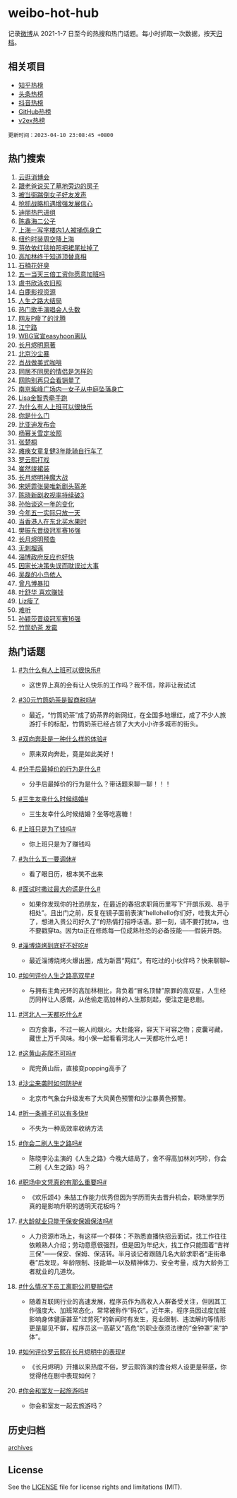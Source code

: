 # weibo-hot-hub

记录[微博](https://www.weibo.com)从 2021-1-7 日至今的热搜和热门话题。每小时抓取一次数据，按天[归档](archives)。

## 相关项目

- [知乎热榜](https://github.com/lonnyzhang423/zhihu-hot-hub)
- [头条热榜](https://github.com/lonnyzhang423/toutiao-hot-hub)
- [抖音热榜](https://github.com/lonnyzhang423/douyin-hot-hub)
- [GitHub热榜](https://github.com/lonnyzhang423/github-hot-hub)
- [v2ex热榜](https://github.com/lonnyzhang423/v2ex-hot-hub)


`更新时间：2023-04-10 23:08:45 +0800`

## 热门搜索

1. [云逛消博会](https://m.weibo.cn/search?containerid=100103type%3D1%26t%3D10%26q%3D%23%E4%BA%91%E9%80%9B%E6%B6%88%E5%8D%9A%E4%BC%9A%23&stream_entry_id=51&isnewpage=1&extparam=seat%3D1%26cate%3D10103%26filter_type%3Drealtimehot%26pos%3D0%26stream_entry_id%3D51%26c_type%3D51%26dgr%3D0%26display_time%3D1681139323%26pre_seqid%3D1681139323785012111219&luicode=10000011&lfid=106003type%253D25%2526t%253D3%2526disable_hot%253D1%2526filter_type%253Drealtimehot)
1. [跟老爸说买了墓地旁边的房子](https://m.weibo.cn/search?containerid=100103type%3D1%26t%3D10%26q%3D%23%E8%B7%9F%E8%80%81%E7%88%B8%E8%AF%B4%E4%B9%B0%E4%BA%86%E5%A2%93%E5%9C%B0%E6%97%81%E8%BE%B9%E7%9A%84%E6%88%BF%E5%AD%90%23&stream_entry_id=31&isnewpage=1&extparam=seat%3D1%26filter_type%3Drealtimehot%26stream_entry_id%3D31%26q%3D%2523%25E8%25B7%259F%25E8%2580%2581%25E7%2588%25B8%25E8%25AF%25B4%25E4%25B9%25B0%25E4%25BA%2586%25E5%25A2%2593%25E5%259C%25B0%25E6%2597%2581%25E8%25BE%25B9%25E7%259A%2584%25E6%2588%25BF%25E5%25AD%2590%2523%26dgr%3D0%26cate%3D5001%26band_rank%3D1%26pos%3D0%26realpos%3D1%26c_type%3D31%26lcate%3D5001%26flag%3D0%26display_time%3D1681139323%26pre_seqid%3D1681139323785012111219&luicode=10000011&lfid=106003type%253D25%2526t%253D3%2526disable_hot%253D1%2526filter_type%253Drealtimehot)
1. [被当街踹倒女子好友发声](https://m.weibo.cn/search?containerid=100103type%3D1%26t%3D10%26q%3D%23%E8%A2%AB%E5%BD%93%E8%A1%97%E8%B8%B9%E5%80%92%E5%A5%B3%E5%AD%90%E5%A5%BD%E5%8F%8B%E5%8F%91%E5%A3%B0%23&stream_entry_id=31&isnewpage=1&extparam=seat%3D1%26filter_type%3Drealtimehot%26stream_entry_id%3D31%26q%3D%2523%25E8%25A2%25AB%25E5%25BD%2593%25E8%25A1%2597%25E8%25B8%25B9%25E5%2580%2592%25E5%25A5%25B3%25E5%25AD%2590%25E5%25A5%25BD%25E5%258F%258B%25E5%258F%2591%25E5%25A3%25B0%2523%26dgr%3D0%26cate%3D5001%26band_rank%3D2%26pos%3D1%26realpos%3D2%26c_type%3D31%26lcate%3D5001%26flag%3D1%26display_time%3D1681139323%26pre_seqid%3D1681139323785012111219&luicode=10000011&lfid=106003type%253D25%2526t%253D3%2526disable_hot%253D1%2526filter_type%253Drealtimehot)
1. [抢抓战略机遇增强发展信心](https://m.weibo.cn/search?containerid=100103type%3D1%26t%3D10%26q%3D%23%E6%8A%A2%E6%8A%93%E6%88%98%E7%95%A5%E6%9C%BA%E9%81%87%E5%A2%9E%E5%BC%BA%E5%8F%91%E5%B1%95%E4%BF%A1%E5%BF%83%23&stream_entry_id=31&isnewpage=1&extparam=seat%3D1%26filter_type%3Drealtimehot%26stream_entry_id%3D31%26q%3D%2523%25E6%258A%25A2%25E6%258A%2593%25E6%2588%2598%25E7%2595%25A5%25E6%259C%25BA%25E9%2581%2587%25E5%25A2%259E%25E5%25BC%25BA%25E5%258F%2591%25E5%25B1%2595%25E4%25BF%25A1%25E5%25BF%2583%2523%26dgr%3D0%26cate%3D5001%26band_rank%3D3%26pos%3D2%26realpos%3D3%26c_type%3D31%26lcate%3D5001%26flag%3D0%26display_time%3D1681139323%26pre_seqid%3D1681139323785012111219&luicode=10000011&lfid=106003type%253D25%2526t%253D3%2526disable_hot%253D1%2526filter_type%253Drealtimehot)
1. [迪丽热巴进组](https://m.weibo.cn/search?containerid=100103type%3D1%26t%3D10%26q%3D%E8%BF%AA%E4%B8%BD%E7%83%AD%E5%B7%B4%E8%BF%9B%E7%BB%84&stream_entry_id=31&isnewpage=1&extparam=seat%3D1%26filter_type%3Drealtimehot%26stream_entry_id%3D31%26q%3D%25E8%25BF%25AA%25E4%25B8%25BD%25E7%2583%25AD%25E5%25B7%25B4%25E8%25BF%259B%25E7%25BB%2584%26dgr%3D0%26cate%3D5001%26band_rank%3D4%26pos%3D3%26realpos%3D4%26c_type%3D31%26lcate%3D5001%26flag%3D1%26display_time%3D1681139323%26pre_seqid%3D1681139323785012111219&luicode=10000011&lfid=106003type%253D25%2526t%253D3%2526disable_hot%253D1%2526filter_type%253Drealtimehot)
1. [陈鑫海二公子](https://m.weibo.cn/search?containerid=100103type%3D1%26t%3D10%26q%3D%23%E9%99%88%E9%91%AB%E6%B5%B7%E4%BA%8C%E5%85%AC%E5%AD%90%23&stream_entry_id=31&isnewpage=1&extparam=seat%3D1%26filter_type%3Drealtimehot%26stream_entry_id%3D31%26q%3D%2523%25E9%2599%2588%25E9%2591%25AB%25E6%25B5%25B7%25E4%25BA%258C%25E5%2585%25AC%25E5%25AD%2590%2523%26dgr%3D0%26cate%3D5001%26band_rank%3D5%26pos%3D4%26realpos%3D5%26c_type%3D31%26lcate%3D5001%26flag%3D0%26display_time%3D1681139323%26pre_seqid%3D1681139323785012111219&luicode=10000011&lfid=106003type%253D25%2526t%253D3%2526disable_hot%253D1%2526filter_type%253Drealtimehot)
1. [上海一写字楼内1人被捅伤身亡](https://m.weibo.cn/search?containerid=100103type%3D1%26t%3D10%26q%3D%23%E4%B8%8A%E6%B5%B7%E4%B8%80%E5%86%99%E5%AD%97%E6%A5%BC%E5%86%851%E4%BA%BA%E8%A2%AB%E6%8D%85%E4%BC%A4%E8%BA%AB%E4%BA%A1%23&stream_entry_id=31&isnewpage=1&extparam=seat%3D1%26filter_type%3Drealtimehot%26stream_entry_id%3D31%26q%3D%2523%25E4%25B8%258A%25E6%25B5%25B7%25E4%25B8%2580%25E5%2586%2599%25E5%25AD%2597%25E6%25A5%25BC%25E5%2586%25851%25E4%25BA%25BA%25E8%25A2%25AB%25E6%258D%2585%25E4%25BC%25A4%25E8%25BA%25AB%25E4%25BA%25A1%2523%26dgr%3D0%26cate%3D5001%26band_rank%3D6%26pos%3D5%26realpos%3D6%26c_type%3D31%26lcate%3D5001%26flag%3D0%26display_time%3D1681139323%26pre_seqid%3D1681139323785012111219&luicode=10000011&lfid=106003type%253D25%2526t%253D3%2526disable_hot%253D1%2526filter_type%253Drealtimehot)
1. [纽约时装周空降上海](https://m.weibo.cn/search?containerid=100103type%3D1%26t%3D10%26q%3D%23%E7%BA%BD%E7%BA%A6%E6%97%B6%E8%A3%85%E5%91%A8%E7%A9%BA%E9%99%8D%E4%B8%8A%E6%B5%B7%23&stream_entry_id=31&isnewpage=1&extparam=seat%3D1%26topic_ad%3D1%26filter_type%3Drealtimehot%26stream_entry_id%3D31%26adid%3D185755%26q%3D%2523%25E7%25BA%25BD%25E7%25BA%25A6%25E6%2597%25B6%25E8%25A3%2585%25E5%2591%25A8%25E7%25A9%25BA%25E9%2599%258D%25E4%25B8%258A%25E6%25B5%25B7%2523%26dgr%3D0%26cate%3D5001%26band_rank%3D7%26pos%3D6%26c_type%3D31%26lcate%3D5001%26display_time%3D1681139323%26pre_seqid%3D1681139323785012111219&luicode=10000011&lfid=106003type%253D25%2526t%253D3%2526disable_hot%253D1%2526filter_type%253Drealtimehot)
1. [蒋依依红毯拍照把裙尾扯掉了](https://m.weibo.cn/search?containerid=100103type%3D1%26t%3D10%26q%3D%23%E8%92%8B%E4%BE%9D%E4%BE%9D%E7%BA%A2%E6%AF%AF%E6%8B%8D%E7%85%A7%E6%8A%8A%E8%A3%99%E5%B0%BE%E6%89%AF%E6%8E%89%E4%BA%86%23&stream_entry_id=31&isnewpage=1&extparam=seat%3D1%26filter_type%3Drealtimehot%26stream_entry_id%3D31%26q%3D%2523%25E8%2592%258B%25E4%25BE%259D%25E4%25BE%259D%25E7%25BA%25A2%25E6%25AF%25AF%25E6%258B%258D%25E7%2585%25A7%25E6%258A%258A%25E8%25A3%2599%25E5%25B0%25BE%25E6%2589%25AF%25E6%258E%2589%25E4%25BA%2586%2523%26dgr%3D0%26cate%3D5001%26band_rank%3D7%26pos%3D7%26realpos%3D7%26c_type%3D31%26lcate%3D5001%26flag%3D0%26display_time%3D1681139323%26pre_seqid%3D1681139323785012111219&luicode=10000011&lfid=106003type%253D25%2526t%253D3%2526disable_hot%253D1%2526filter_type%253Drealtimehot)
1. [高加林终于知道顶替真相](https://m.weibo.cn/search?containerid=100103type%3D1%26t%3D10%26q%3D%23%E9%AB%98%E5%8A%A0%E6%9E%97%E7%BB%88%E4%BA%8E%E7%9F%A5%E9%81%93%E9%A1%B6%E6%9B%BF%E7%9C%9F%E7%9B%B8%23&stream_entry_id=31&isnewpage=1&extparam=seat%3D1%26filter_type%3Drealtimehot%26stream_entry_id%3D31%26q%3D%2523%25E9%25AB%2598%25E5%258A%25A0%25E6%259E%2597%25E7%25BB%2588%25E4%25BA%258E%25E7%259F%25A5%25E9%2581%2593%25E9%25A1%25B6%25E6%259B%25BF%25E7%259C%259F%25E7%259B%25B8%2523%26dgr%3D0%26cate%3D5001%26band_rank%3D8%26pos%3D8%26realpos%3D8%26c_type%3D31%26lcate%3D5001%26flag%3D1%26display_time%3D1681139323%26pre_seqid%3D1681139323785012111219&luicode=10000011&lfid=106003type%253D25%2526t%253D3%2526disable_hot%253D1%2526filter_type%253Drealtimehot)
1. [石楠花好臭](https://m.weibo.cn/search?containerid=100103type%3D1%26t%3D10%26q%3D%E7%9F%B3%E6%A5%A0%E8%8A%B1%E5%A5%BD%E8%87%AD&stream_entry_id=31&isnewpage=1&extparam=seat%3D1%26filter_type%3Drealtimehot%26stream_entry_id%3D31%26q%3D%25E7%259F%25B3%25E6%25A5%25A0%25E8%258A%25B1%25E5%25A5%25BD%25E8%2587%25AD%26dgr%3D0%26cate%3D5001%26band_rank%3D9%26pos%3D9%26realpos%3D9%26c_type%3D31%26lcate%3D5001%26flag%3D0%26display_time%3D1681139323%26pre_seqid%3D1681139323785012111219&luicode=10000011&lfid=106003type%253D25%2526t%253D3%2526disable_hot%253D1%2526filter_type%253Drealtimehot)
1. [五一当天三倍工资你愿意加班吗](https://m.weibo.cn/search?containerid=100103type%3D1%26t%3D10%26q%3D%23%E4%BA%94%E4%B8%80%E5%BD%93%E5%A4%A9%E4%B8%89%E5%80%8D%E5%B7%A5%E8%B5%84%E4%BD%A0%E6%84%BF%E6%84%8F%E5%8A%A0%E7%8F%AD%E5%90%97%23&stream_entry_id=31&isnewpage=1&extparam=seat%3D1%26filter_type%3Drealtimehot%26stream_entry_id%3D31%26q%3D%2523%25E4%25BA%2594%25E4%25B8%2580%25E5%25BD%2593%25E5%25A4%25A9%25E4%25B8%2589%25E5%2580%258D%25E5%25B7%25A5%25E8%25B5%2584%25E4%25BD%25A0%25E6%2584%25BF%25E6%2584%258F%25E5%258A%25A0%25E7%258F%25AD%25E5%2590%2597%2523%26dgr%3D0%26cate%3D5001%26band_rank%3D10%26pos%3D10%26realpos%3D10%26c_type%3D31%26lcate%3D5001%26flag%3D0%26display_time%3D1681139323%26pre_seqid%3D1681139323785012111219&luicode=10000011&lfid=106003type%253D25%2526t%253D3%2526disable_hot%253D1%2526filter_type%253Drealtimehot)
1. [虞书欣泳衣旧照](https://m.weibo.cn/search?containerid=100103type%3D1%26t%3D10%26q%3D%23%E8%99%9E%E4%B9%A6%E6%AC%A3%E6%B3%B3%E8%A1%A3%E6%97%A7%E7%85%A7%23&stream_entry_id=31&isnewpage=1&extparam=seat%3D1%26filter_type%3Drealtimehot%26stream_entry_id%3D31%26q%3D%2523%25E8%2599%259E%25E4%25B9%25A6%25E6%25AC%25A3%25E6%25B3%25B3%25E8%25A1%25A3%25E6%2597%25A7%25E7%2585%25A7%2523%26dgr%3D0%26cate%3D5001%26band_rank%3D11%26pos%3D11%26realpos%3D11%26c_type%3D31%26lcate%3D5001%26flag%3D1%26display_time%3D1681139323%26pre_seqid%3D1681139323785012111219&luicode=10000011&lfid=106003type%253D25%2526t%253D3%2526disable_hot%253D1%2526filter_type%253Drealtimehot)
1. [白鹿影视资源](https://m.weibo.cn/search?containerid=100103type%3D1%26t%3D10%26q%3D%23%E7%99%BD%E9%B9%BF%E5%BD%B1%E8%A7%86%E8%B5%84%E6%BA%90%23&stream_entry_id=31&isnewpage=1&extparam=seat%3D1%26filter_type%3Drealtimehot%26stream_entry_id%3D31%26q%3D%2523%25E7%2599%25BD%25E9%25B9%25BF%25E5%25BD%25B1%25E8%25A7%2586%25E8%25B5%2584%25E6%25BA%2590%2523%26dgr%3D0%26cate%3D5001%26band_rank%3D12%26pos%3D12%26realpos%3D12%26c_type%3D31%26lcate%3D5001%26flag%3D1%26display_time%3D1681139323%26pre_seqid%3D1681139323785012111219&luicode=10000011&lfid=106003type%253D25%2526t%253D3%2526disable_hot%253D1%2526filter_type%253Drealtimehot)
1. [人生之路大结局](https://m.weibo.cn/search?containerid=100103type%3D1%26t%3D10%26q%3D%E4%BA%BA%E7%94%9F%E4%B9%8B%E8%B7%AF%E5%A4%A7%E7%BB%93%E5%B1%80&stream_entry_id=31&isnewpage=1&extparam=seat%3D1%26filter_type%3Drealtimehot%26stream_entry_id%3D31%26q%3D%25E4%25BA%25BA%25E7%2594%259F%25E4%25B9%258B%25E8%25B7%25AF%25E5%25A4%25A7%25E7%25BB%2593%25E5%25B1%2580%26dgr%3D0%26cate%3D5001%26band_rank%3D13%26pos%3D13%26realpos%3D13%26c_type%3D31%26lcate%3D5001%26flag%3D1%26display_time%3D1681139323%26pre_seqid%3D1681139323785012111219&luicode=10000011&lfid=106003type%253D25%2526t%253D3%2526disable_hot%253D1%2526filter_type%253Drealtimehot)
1. [热门歌手演唱会人头数](https://m.weibo.cn/search?containerid=100103type%3D1%26t%3D10%26q%3D%23%E7%83%AD%E9%97%A8%E6%AD%8C%E6%89%8B%E6%BC%94%E5%94%B1%E4%BC%9A%E4%BA%BA%E5%A4%B4%E6%95%B0%23&stream_entry_id=31&isnewpage=1&extparam=seat%3D1%26filter_type%3Drealtimehot%26stream_entry_id%3D31%26q%3D%2523%25E7%2583%25AD%25E9%2597%25A8%25E6%25AD%258C%25E6%2589%258B%25E6%25BC%2594%25E5%2594%25B1%25E4%25BC%259A%25E4%25BA%25BA%25E5%25A4%25B4%25E6%2595%25B0%2523%26dgr%3D0%26cate%3D5001%26band_rank%3D14%26pos%3D14%26realpos%3D14%26c_type%3D31%26lcate%3D5001%26flag%3D1%26display_time%3D1681139323%26pre_seqid%3D1681139323785012111219&luicode=10000011&lfid=106003type%253D25%2526t%253D3%2526disable_hot%253D1%2526filter_type%253Drealtimehot)
1. [网友P瘦了的沈腾](https://m.weibo.cn/search?containerid=100103type%3D1%26t%3D10%26q%3D%23%E7%BD%91%E5%8F%8BP%E7%98%A6%E4%BA%86%E7%9A%84%E6%B2%88%E8%85%BE%23&stream_entry_id=31&isnewpage=1&extparam=seat%3D1%26filter_type%3Drealtimehot%26stream_entry_id%3D31%26q%3D%2523%25E7%25BD%2591%25E5%258F%258BP%25E7%2598%25A6%25E4%25BA%2586%25E7%259A%2584%25E6%25B2%2588%25E8%2585%25BE%2523%26dgr%3D0%26cate%3D5001%26band_rank%3D15%26pos%3D15%26realpos%3D15%26c_type%3D31%26lcate%3D5001%26flag%3D0%26display_time%3D1681139323%26pre_seqid%3D1681139323785012111219&luicode=10000011&lfid=106003type%253D25%2526t%253D3%2526disable_hot%253D1%2526filter_type%253Drealtimehot)
1. [江宁路](https://m.weibo.cn/search?containerid=100103type%3D1%26t%3D10%26q%3D%E6%B1%9F%E5%AE%81%E8%B7%AF&stream_entry_id=31&isnewpage=1&extparam=seat%3D1%26filter_type%3Drealtimehot%26stream_entry_id%3D31%26q%3D%25E6%25B1%259F%25E5%25AE%2581%25E8%25B7%25AF%26dgr%3D0%26cate%3D5001%26band_rank%3D16%26pos%3D16%26realpos%3D16%26c_type%3D31%26lcate%3D5001%26flag%3D1%26display_time%3D1681139323%26pre_seqid%3D1681139323785012111219&luicode=10000011&lfid=106003type%253D25%2526t%253D3%2526disable_hot%253D1%2526filter_type%253Drealtimehot)
1. [WBG官宣easyhoon离队](https://m.weibo.cn/search?containerid=100103type%3D1%26t%3D10%26q%3D%23WBG%E5%AE%98%E5%AE%A3easyhoon%E7%A6%BB%E9%98%9F%23&stream_entry_id=31&isnewpage=1&extparam=seat%3D1%26filter_type%3Drealtimehot%26stream_entry_id%3D31%26q%3D%2523WBG%25E5%25AE%2598%25E5%25AE%25A3easyhoon%25E7%25A6%25BB%25E9%2598%259F%2523%26dgr%3D0%26cate%3D5001%26band_rank%3D17%26pos%3D17%26realpos%3D17%26c_type%3D31%26lcate%3D5001%26flag%3D0%26display_time%3D1681139323%26pre_seqid%3D1681139323785012111219&luicode=10000011&lfid=106003type%253D25%2526t%253D3%2526disable_hot%253D1%2526filter_type%253Drealtimehot)
1. [长月烬明原著](https://m.weibo.cn/search?containerid=100103type%3D1%26t%3D10%26q%3D%23%E9%95%BF%E6%9C%88%E7%83%AC%E6%98%8E%E5%8E%9F%E8%91%97%23&stream_entry_id=31&isnewpage=1&extparam=seat%3D1%26filter_type%3Drealtimehot%26stream_entry_id%3D31%26q%3D%2523%25E9%2595%25BF%25E6%259C%2588%25E7%2583%25AC%25E6%2598%258E%25E5%258E%259F%25E8%2591%2597%2523%26dgr%3D0%26cate%3D5001%26band_rank%3D18%26pos%3D18%26realpos%3D18%26c_type%3D31%26lcate%3D5001%26flag%3D0%26display_time%3D1681139323%26pre_seqid%3D1681139323785012111219&luicode=10000011&lfid=106003type%253D25%2526t%253D3%2526disable_hot%253D1%2526filter_type%253Drealtimehot)
1. [北京沙尘暴](https://m.weibo.cn/search?containerid=100103type%3D1%26t%3D10%26q%3D%23%E5%8C%97%E4%BA%AC%E6%B2%99%E5%B0%98%E6%9A%B4%23&stream_entry_id=31&isnewpage=1&extparam=seat%3D1%26filter_type%3Drealtimehot%26stream_entry_id%3D31%26q%3D%2523%25E5%258C%2597%25E4%25BA%25AC%25E6%25B2%2599%25E5%25B0%2598%25E6%259A%25B4%2523%26dgr%3D0%26cate%3D5001%26band_rank%3D19%26pos%3D19%26realpos%3D19%26c_type%3D31%26lcate%3D5001%26flag%3D0%26display_time%3D1681139323%26pre_seqid%3D1681139323785012111219&luicode=10000011&lfid=106003type%253D25%2526t%253D3%2526disable_hot%253D1%2526filter_type%253Drealtimehot)
1. [肖战做美式咖啡](https://m.weibo.cn/search?containerid=100103type%3D1%26t%3D10%26q%3D%23%E8%82%96%E6%88%98%E5%81%9A%E7%BE%8E%E5%BC%8F%E5%92%96%E5%95%A1%23&stream_entry_id=31&isnewpage=1&extparam=seat%3D1%26filter_type%3Drealtimehot%26stream_entry_id%3D31%26q%3D%2523%25E8%2582%2596%25E6%2588%2598%25E5%2581%259A%25E7%25BE%258E%25E5%25BC%258F%25E5%2592%2596%25E5%2595%25A1%2523%26dgr%3D0%26cate%3D5001%26band_rank%3D20%26pos%3D20%26realpos%3D20%26c_type%3D31%26lcate%3D5001%26flag%3D1%26display_time%3D1681139323%26pre_seqid%3D1681139323785012111219&luicode=10000011&lfid=106003type%253D25%2526t%253D3%2526disable_hot%253D1%2526filter_type%253Drealtimehot)
1. [同居不同房的情侣是怎样的](https://m.weibo.cn/search?containerid=100103type%3D1%26t%3D10%26q%3D%23%E5%90%8C%E5%B1%85%E4%B8%8D%E5%90%8C%E6%88%BF%E7%9A%84%E6%83%85%E4%BE%A3%E6%98%AF%E6%80%8E%E6%A0%B7%E7%9A%84%23&stream_entry_id=31&isnewpage=1&extparam=seat%3D1%26filter_type%3Drealtimehot%26stream_entry_id%3D31%26q%3D%2523%25E5%2590%258C%25E5%25B1%2585%25E4%25B8%258D%25E5%2590%258C%25E6%2588%25BF%25E7%259A%2584%25E6%2583%2585%25E4%25BE%25A3%25E6%2598%25AF%25E6%2580%258E%25E6%25A0%25B7%25E7%259A%2584%2523%26dgr%3D0%26cate%3D5001%26band_rank%3D21%26pos%3D21%26realpos%3D21%26c_type%3D31%26lcate%3D5001%26flag%3D0%26display_time%3D1681139323%26pre_seqid%3D1681139323785012111219&luicode=10000011&lfid=106003type%253D25%2526t%253D3%2526disable_hot%253D1%2526filter_type%253Drealtimehot)
1. [网购别再只会看销量了](https://m.weibo.cn/search?containerid=100103type%3D1%26t%3D10%26q%3D%23%E7%BD%91%E8%B4%AD%E5%88%AB%E5%86%8D%E5%8F%AA%E4%BC%9A%E7%9C%8B%E9%94%80%E9%87%8F%E4%BA%86%23&stream_entry_id=31&isnewpage=1&extparam=seat%3D1%26filter_type%3Drealtimehot%26stream_entry_id%3D31%26q%3D%2523%25E7%25BD%2591%25E8%25B4%25AD%25E5%2588%25AB%25E5%2586%258D%25E5%258F%25AA%25E4%25BC%259A%25E7%259C%258B%25E9%2594%2580%25E9%2587%258F%25E4%25BA%2586%2523%26dgr%3D0%26cate%3D5001%26band_rank%3D22%26pos%3D22%26realpos%3D22%26c_type%3D31%26lcate%3D5001%26flag%3D0%26display_time%3D1681139323%26pre_seqid%3D1681139323785012111219&luicode=10000011&lfid=106003type%253D25%2526t%253D3%2526disable_hot%253D1%2526filter_type%253Drealtimehot)
1. [南京紫峰广场内一女子从中庭坠落身亡](https://m.weibo.cn/search?containerid=100103type%3D1%26t%3D10%26q%3D%23%E5%8D%97%E4%BA%AC%E7%B4%AB%E5%B3%B0%E5%B9%BF%E5%9C%BA%E5%86%85%E4%B8%80%E5%A5%B3%E5%AD%90%E4%BB%8E%E4%B8%AD%E5%BA%AD%E5%9D%A0%E8%90%BD%E8%BA%AB%E4%BA%A1%23&stream_entry_id=31&isnewpage=1&extparam=seat%3D1%26filter_type%3Drealtimehot%26stream_entry_id%3D31%26q%3D%2523%25E5%258D%2597%25E4%25BA%25AC%25E7%25B4%25AB%25E5%25B3%25B0%25E5%25B9%25BF%25E5%259C%25BA%25E5%2586%2585%25E4%25B8%2580%25E5%25A5%25B3%25E5%25AD%2590%25E4%25BB%258E%25E4%25B8%25AD%25E5%25BA%25AD%25E5%259D%25A0%25E8%2590%25BD%25E8%25BA%25AB%25E4%25BA%25A1%2523%26dgr%3D0%26cate%3D5001%26band_rank%3D23%26pos%3D23%26realpos%3D23%26c_type%3D31%26lcate%3D5001%26flag%3D1%26display_time%3D1681139323%26pre_seqid%3D1681139323785012111219&luicode=10000011&lfid=106003type%253D25%2526t%253D3%2526disable_hot%253D1%2526filter_type%253Drealtimehot)
1. [Lisa金智秀牵手跑](https://m.weibo.cn/search?containerid=100103type%3D1%26t%3D10%26q%3D%23Lisa%E9%87%91%E6%99%BA%E7%A7%80%E7%89%B5%E6%89%8B%E8%B7%91%23&stream_entry_id=31&isnewpage=1&extparam=seat%3D1%26filter_type%3Drealtimehot%26stream_entry_id%3D31%26q%3D%2523Lisa%25E9%2587%2591%25E6%2599%25BA%25E7%25A7%2580%25E7%2589%25B5%25E6%2589%258B%25E8%25B7%2591%2523%26dgr%3D0%26cate%3D5001%26band_rank%3D24%26pos%3D24%26realpos%3D24%26c_type%3D31%26lcate%3D5001%26flag%3D0%26display_time%3D1681139323%26pre_seqid%3D1681139323785012111219&luicode=10000011&lfid=106003type%253D25%2526t%253D3%2526disable_hot%253D1%2526filter_type%253Drealtimehot)
1. [为什么有人上班可以很快乐](https://m.weibo.cn/search?containerid=100103type%3D1%26t%3D10%26q%3D%23%E4%B8%BA%E4%BB%80%E4%B9%88%E6%9C%89%E4%BA%BA%E4%B8%8A%E7%8F%AD%E5%8F%AF%E4%BB%A5%E5%BE%88%E5%BF%AB%E4%B9%90%23&stream_entry_id=31&isnewpage=1&extparam=seat%3D1%26filter_type%3Drealtimehot%26stream_entry_id%3D31%26q%3D%2523%25E4%25B8%25BA%25E4%25BB%2580%25E4%25B9%2588%25E6%259C%2589%25E4%25BA%25BA%25E4%25B8%258A%25E7%258F%25AD%25E5%258F%25AF%25E4%25BB%25A5%25E5%25BE%2588%25E5%25BF%25AB%25E4%25B9%2590%2523%26dgr%3D0%26cate%3D5001%26band_rank%3D25%26pos%3D25%26realpos%3D25%26c_type%3D31%26lcate%3D5001%26flag%3D0%26display_time%3D1681139323%26pre_seqid%3D1681139323785012111219&luicode=10000011&lfid=106003type%253D25%2526t%253D3%2526disable_hot%253D1%2526filter_type%253Drealtimehot)
1. [你是什么门](https://m.weibo.cn/search?containerid=100103type%3D1%26t%3D10%26q%3D%23%E4%BD%A0%E6%98%AF%E4%BB%80%E4%B9%88%E9%97%A8%23&stream_entry_id=31&isnewpage=1&extparam=seat%3D1%26filter_type%3Drealtimehot%26stream_entry_id%3D31%26q%3D%2523%25E4%25BD%25A0%25E6%2598%25AF%25E4%25BB%2580%25E4%25B9%2588%25E9%2597%25A8%2523%26dgr%3D0%26cate%3D5001%26band_rank%3D26%26pos%3D26%26realpos%3D26%26c_type%3D31%26lcate%3D5001%26flag%3D0%26display_time%3D1681139323%26pre_seqid%3D1681139323785012111219&luicode=10000011&lfid=106003type%253D25%2526t%253D3%2526disable_hot%253D1%2526filter_type%253Drealtimehot)
1. [比亚迪发布会](https://m.weibo.cn/search?containerid=100103type%3D1%26t%3D10%26q%3D%E6%AF%94%E4%BA%9A%E8%BF%AA%E5%8F%91%E5%B8%83%E4%BC%9A&stream_entry_id=31&isnewpage=1&extparam=seat%3D1%26filter_type%3Drealtimehot%26stream_entry_id%3D31%26q%3D%25E6%25AF%2594%25E4%25BA%259A%25E8%25BF%25AA%25E5%258F%2591%25E5%25B8%2583%25E4%25BC%259A%26dgr%3D0%26cate%3D5001%26band_rank%3D27%26pos%3D27%26realpos%3D27%26c_type%3D31%26lcate%3D5001%26flag%3D0%26display_time%3D1681139323%26pre_seqid%3D1681139323785012111219&luicode=10000011&lfid=106003type%253D25%2526t%253D3%2526disable_hot%253D1%2526filter_type%253Drealtimehot)
1. [杨幂关雪定妆照](https://m.weibo.cn/search?containerid=100103type%3D1%26t%3D10%26q%3D%23%E6%9D%A8%E5%B9%82%E5%85%B3%E9%9B%AA%E5%AE%9A%E5%A6%86%E7%85%A7%23&stream_entry_id=31&isnewpage=1&extparam=seat%3D1%26filter_type%3Drealtimehot%26stream_entry_id%3D31%26q%3D%2523%25E6%259D%25A8%25E5%25B9%2582%25E5%2585%25B3%25E9%259B%25AA%25E5%25AE%259A%25E5%25A6%2586%25E7%2585%25A7%2523%26dgr%3D0%26cate%3D5001%26band_rank%3D28%26pos%3D28%26realpos%3D28%26c_type%3D31%26lcate%3D5001%26flag%3D0%26display_time%3D1681139323%26pre_seqid%3D1681139323785012111219&luicode=10000011&lfid=106003type%253D25%2526t%253D3%2526disable_hot%253D1%2526filter_type%253Drealtimehot)
1. [张楚桐](https://m.weibo.cn/search?containerid=100103type%3D1%26t%3D10%26q%3D%E5%BC%A0%E6%A5%9A%E6%A1%90&stream_entry_id=31&isnewpage=1&extparam=seat%3D1%26filter_type%3Drealtimehot%26stream_entry_id%3D31%26q%3D%25E5%25BC%25A0%25E6%25A5%259A%25E6%25A1%2590%26dgr%3D0%26cate%3D5001%26band_rank%3D29%26pos%3D29%26realpos%3D29%26c_type%3D31%26lcate%3D5001%26flag%3D0%26display_time%3D1681139323%26pre_seqid%3D1681139323785012111219&luicode=10000011&lfid=106003type%253D25%2526t%253D3%2526disable_hot%253D1%2526filter_type%253Drealtimehot)
1. [瘫痪女童复健3年能骑自行车了](https://m.weibo.cn/search?containerid=100103type%3D1%26t%3D10%26q%3D%23%E7%98%AB%E7%97%AA%E5%A5%B3%E7%AB%A5%E5%A4%8D%E5%81%A53%E5%B9%B4%E8%83%BD%E9%AA%91%E8%87%AA%E8%A1%8C%E8%BD%A6%E4%BA%86%23&stream_entry_id=31&isnewpage=1&extparam=seat%3D1%26filter_type%3Drealtimehot%26stream_entry_id%3D31%26q%3D%2523%25E7%2598%25AB%25E7%2597%25AA%25E5%25A5%25B3%25E7%25AB%25A5%25E5%25A4%258D%25E5%2581%25A53%25E5%25B9%25B4%25E8%2583%25BD%25E9%25AA%2591%25E8%2587%25AA%25E8%25A1%258C%25E8%25BD%25A6%25E4%25BA%2586%2523%26dgr%3D0%26cate%3D5001%26band_rank%3D30%26pos%3D30%26realpos%3D30%26c_type%3D31%26lcate%3D5001%26flag%3D0%26display_time%3D1681139323%26pre_seqid%3D1681139323785012111219&luicode=10000011&lfid=106003type%253D25%2526t%253D3%2526disable_hot%253D1%2526filter_type%253Drealtimehot)
1. [罗云熙打戏](https://m.weibo.cn/search?containerid=100103type%3D1%26t%3D10%26q%3D%23%E7%BD%97%E4%BA%91%E7%86%99%E6%89%93%E6%88%8F%23&stream_entry_id=31&isnewpage=1&extparam=seat%3D1%26filter_type%3Drealtimehot%26stream_entry_id%3D31%26q%3D%2523%25E7%25BD%2597%25E4%25BA%2591%25E7%2586%2599%25E6%2589%2593%25E6%2588%258F%2523%26dgr%3D0%26cate%3D5001%26band_rank%3D31%26pos%3D31%26realpos%3D31%26c_type%3D31%26lcate%3D5001%26flag%3D1%26display_time%3D1681139323%26pre_seqid%3D1681139323785012111219&luicode=10000011&lfid=106003type%253D25%2526t%253D3%2526disable_hot%253D1%2526filter_type%253Drealtimehot)
1. [崔然竣裙装](https://m.weibo.cn/search?containerid=100103type%3D1%26t%3D10%26q%3D%23%E5%B4%94%E7%84%B6%E7%AB%A3%E8%A3%99%E8%A3%85%23&stream_entry_id=31&isnewpage=1&extparam=seat%3D1%26filter_type%3Drealtimehot%26stream_entry_id%3D31%26q%3D%2523%25E5%25B4%2594%25E7%2584%25B6%25E7%25AB%25A3%25E8%25A3%2599%25E8%25A3%2585%2523%26dgr%3D0%26cate%3D5001%26band_rank%3D32%26pos%3D32%26realpos%3D32%26c_type%3D31%26lcate%3D5001%26flag%3D1%26display_time%3D1681139323%26pre_seqid%3D1681139323785012111219&luicode=10000011&lfid=106003type%253D25%2526t%253D3%2526disable_hot%253D1%2526filter_type%253Drealtimehot)
1. [长月烬明神魔大战](https://m.weibo.cn/search?containerid=100103type%3D1%26t%3D10%26q%3D%23%E9%95%BF%E6%9C%88%E7%83%AC%E6%98%8E%E7%A5%9E%E9%AD%94%E5%A4%A7%E6%88%98%23&stream_entry_id=31&isnewpage=1&extparam=seat%3D1%26filter_type%3Drealtimehot%26stream_entry_id%3D31%26q%3D%2523%25E9%2595%25BF%25E6%259C%2588%25E7%2583%25AC%25E6%2598%258E%25E7%25A5%259E%25E9%25AD%2594%25E5%25A4%25A7%25E6%2588%2598%2523%26dgr%3D0%26cate%3D5001%26band_rank%3D33%26pos%3D33%26realpos%3D33%26c_type%3D31%26lcate%3D5001%26flag%3D1%26display_time%3D1681139323%26pre_seqid%3D1681139323785012111219&luicode=10000011&lfid=106003type%253D25%2526t%253D3%2526disable_hot%253D1%2526filter_type%253Drealtimehot)
1. [宋妍霏张昊唯新剧头盔差](https://m.weibo.cn/search?containerid=100103type%3D1%26t%3D10%26q%3D%23%E5%AE%8B%E5%A6%8D%E9%9C%8F%E5%BC%A0%E6%98%8A%E5%94%AF%E6%96%B0%E5%89%A7%E5%A4%B4%E7%9B%94%E5%B7%AE%23&stream_entry_id=31&isnewpage=1&extparam=seat%3D1%26filter_type%3Drealtimehot%26stream_entry_id%3D31%26q%3D%2523%25E5%25AE%258B%25E5%25A6%258D%25E9%259C%258F%25E5%25BC%25A0%25E6%2598%258A%25E5%2594%25AF%25E6%2596%25B0%25E5%2589%25A7%25E5%25A4%25B4%25E7%259B%2594%25E5%25B7%25AE%2523%26dgr%3D0%26cate%3D5001%26band_rank%3D34%26pos%3D34%26realpos%3D34%26c_type%3D31%26lcate%3D5001%26flag%3D1%26display_time%3D1681139323%26pre_seqid%3D1681139323785012111219&luicode=10000011&lfid=106003type%253D25%2526t%253D3%2526disable_hot%253D1%2526filter_type%253Drealtimehot)
1. [陈晓新剧收视率持续破3](https://m.weibo.cn/search?containerid=100103type%3D1%26t%3D10%26q%3D%23%E9%99%88%E6%99%93%E6%96%B0%E5%89%A7%E6%94%B6%E8%A7%86%E7%8E%87%E6%8C%81%E7%BB%AD%E7%A0%B43%23&stream_entry_id=31&isnewpage=1&extparam=seat%3D1%26filter_type%3Drealtimehot%26stream_entry_id%3D31%26q%3D%2523%25E9%2599%2588%25E6%2599%2593%25E6%2596%25B0%25E5%2589%25A7%25E6%2594%25B6%25E8%25A7%2586%25E7%258E%2587%25E6%258C%2581%25E7%25BB%25AD%25E7%25A0%25B43%2523%26dgr%3D0%26cate%3D5001%26band_rank%3D35%26pos%3D35%26realpos%3D35%26c_type%3D31%26lcate%3D5001%26flag%3D1%26display_time%3D1681139323%26pre_seqid%3D1681139323785012111219&luicode=10000011&lfid=106003type%253D25%2526t%253D3%2526disable_hot%253D1%2526filter_type%253Drealtimehot)
1. [孙怡谈这一年的变化](https://m.weibo.cn/search?containerid=100103type%3D1%26t%3D10%26q%3D%23%E5%AD%99%E6%80%A1%E8%B0%88%E8%BF%99%E4%B8%80%E5%B9%B4%E7%9A%84%E5%8F%98%E5%8C%96%23&stream_entry_id=31&isnewpage=1&extparam=seat%3D1%26filter_type%3Drealtimehot%26stream_entry_id%3D31%26q%3D%2523%25E5%25AD%2599%25E6%2580%25A1%25E8%25B0%2588%25E8%25BF%2599%25E4%25B8%2580%25E5%25B9%25B4%25E7%259A%2584%25E5%258F%2598%25E5%258C%2596%2523%26dgr%3D0%26cate%3D5001%26band_rank%3D36%26pos%3D36%26realpos%3D36%26c_type%3D31%26lcate%3D5001%26flag%3D0%26display_time%3D1681139323%26pre_seqid%3D1681139323785012111219&luicode=10000011&lfid=106003type%253D25%2526t%253D3%2526disable_hot%253D1%2526filter_type%253Drealtimehot)
1. [今年五一实际只放一天](https://m.weibo.cn/search?containerid=100103type%3D1%26t%3D10%26q%3D%23%E4%BB%8A%E5%B9%B4%E4%BA%94%E4%B8%80%E5%AE%9E%E9%99%85%E5%8F%AA%E6%94%BE%E4%B8%80%E5%A4%A9%23&stream_entry_id=31&isnewpage=1&extparam=seat%3D1%26filter_type%3Drealtimehot%26stream_entry_id%3D31%26q%3D%2523%25E4%25BB%258A%25E5%25B9%25B4%25E4%25BA%2594%25E4%25B8%2580%25E5%25AE%259E%25E9%2599%2585%25E5%258F%25AA%25E6%2594%25BE%25E4%25B8%2580%25E5%25A4%25A9%2523%26dgr%3D0%26cate%3D5001%26band_rank%3D37%26pos%3D37%26realpos%3D37%26c_type%3D31%26lcate%3D5001%26flag%3D0%26display_time%3D1681139323%26pre_seqid%3D1681139323785012111219&luicode=10000011&lfid=106003type%253D25%2526t%253D3%2526disable_hot%253D1%2526filter_type%253Drealtimehot)
1. [当香港人在东北买水果时](https://m.weibo.cn/search?containerid=100103type%3D1%26t%3D10%26q%3D%23%E5%BD%93%E9%A6%99%E6%B8%AF%E4%BA%BA%E5%9C%A8%E4%B8%9C%E5%8C%97%E4%B9%B0%E6%B0%B4%E6%9E%9C%E6%97%B6%23&stream_entry_id=31&isnewpage=1&extparam=seat%3D1%26filter_type%3Drealtimehot%26stream_entry_id%3D31%26q%3D%2523%25E5%25BD%2593%25E9%25A6%2599%25E6%25B8%25AF%25E4%25BA%25BA%25E5%259C%25A8%25E4%25B8%259C%25E5%258C%2597%25E4%25B9%25B0%25E6%25B0%25B4%25E6%259E%259C%25E6%2597%25B6%2523%26dgr%3D0%26cate%3D5001%26band_rank%3D38%26pos%3D38%26realpos%3D38%26c_type%3D31%26lcate%3D5001%26flag%3D1%26display_time%3D1681139323%26pre_seqid%3D1681139323785012111219&luicode=10000011&lfid=106003type%253D25%2526t%253D3%2526disable_hot%253D1%2526filter_type%253Drealtimehot)
1. [樊振东晋级冠军赛16强](https://m.weibo.cn/search?containerid=100103type%3D1%26t%3D10%26q%3D%23%E6%A8%8A%E6%8C%AF%E4%B8%9C%E6%99%8B%E7%BA%A7%E5%86%A0%E5%86%9B%E8%B5%9B16%E5%BC%BA%23&stream_entry_id=31&isnewpage=1&extparam=seat%3D1%26filter_type%3Drealtimehot%26stream_entry_id%3D31%26q%3D%2523%25E6%25A8%258A%25E6%258C%25AF%25E4%25B8%259C%25E6%2599%258B%25E7%25BA%25A7%25E5%2586%25A0%25E5%2586%259B%25E8%25B5%259B16%25E5%25BC%25BA%2523%26dgr%3D0%26cate%3D5001%26band_rank%3D39%26pos%3D39%26realpos%3D39%26c_type%3D31%26lcate%3D5001%26flag%3D1%26display_time%3D1681139323%26pre_seqid%3D1681139323785012111219&luicode=10000011&lfid=106003type%253D25%2526t%253D3%2526disable_hot%253D1%2526filter_type%253Drealtimehot)
1. [长月烬明预告](https://m.weibo.cn/search?containerid=100103type%3D1%26t%3D10%26q%3D%23%E9%95%BF%E6%9C%88%E7%83%AC%E6%98%8E%E9%A2%84%E5%91%8A%23&stream_entry_id=31&isnewpage=1&extparam=seat%3D1%26filter_type%3Drealtimehot%26stream_entry_id%3D31%26q%3D%2523%25E9%2595%25BF%25E6%259C%2588%25E7%2583%25AC%25E6%2598%258E%25E9%25A2%2584%25E5%2591%258A%2523%26dgr%3D0%26cate%3D5001%26band_rank%3D40%26pos%3D40%26realpos%3D40%26c_type%3D31%26lcate%3D5001%26flag%3D0%26display_time%3D1681139323%26pre_seqid%3D1681139323785012111219&luicode=10000011&lfid=106003type%253D25%2526t%253D3%2526disable_hot%253D1%2526filter_type%253Drealtimehot)
1. [无刺榴莲](https://m.weibo.cn/search?containerid=100103type%3D1%26t%3D10%26q%3D%23%E6%97%A0%E5%88%BA%E6%A6%B4%E8%8E%B2%23&stream_entry_id=31&isnewpage=1&extparam=seat%3D1%26filter_type%3Drealtimehot%26stream_entry_id%3D31%26q%3D%2523%25E6%2597%25A0%25E5%2588%25BA%25E6%25A6%25B4%25E8%258E%25B2%2523%26dgr%3D0%26cate%3D5001%26band_rank%3D41%26pos%3D41%26realpos%3D41%26c_type%3D31%26lcate%3D5001%26flag%3D1%26display_time%3D1681139323%26pre_seqid%3D1681139323785012111219&luicode=10000011&lfid=106003type%253D25%2526t%253D3%2526disable_hot%253D1%2526filter_type%253Drealtimehot)
1. [淄博政府反应也好快](https://m.weibo.cn/search?containerid=100103type%3D1%26t%3D10%26q%3D%E6%B7%84%E5%8D%9A%E6%94%BF%E5%BA%9C%E5%8F%8D%E5%BA%94%E4%B9%9F%E5%A5%BD%E5%BF%AB&stream_entry_id=31&isnewpage=1&extparam=seat%3D1%26filter_type%3Drealtimehot%26stream_entry_id%3D31%26q%3D%25E6%25B7%2584%25E5%258D%259A%25E6%2594%25BF%25E5%25BA%259C%25E5%258F%258D%25E5%25BA%2594%25E4%25B9%259F%25E5%25A5%25BD%25E5%25BF%25AB%26dgr%3D0%26cate%3D5001%26band_rank%3D42%26pos%3D42%26realpos%3D42%26c_type%3D31%26lcate%3D5001%26flag%3D0%26display_time%3D1681139323%26pre_seqid%3D1681139323785012111219&luicode=10000011&lfid=106003type%253D25%2526t%253D3%2526disable_hot%253D1%2526filter_type%253Drealtimehot)
1. [因家长决策失误而耽误过大事](https://m.weibo.cn/search?containerid=100103type%3D1%26t%3D10%26q%3D%23%E5%9B%A0%E5%AE%B6%E9%95%BF%E5%86%B3%E7%AD%96%E5%A4%B1%E8%AF%AF%E8%80%8C%E8%80%BD%E8%AF%AF%E8%BF%87%E5%A4%A7%E4%BA%8B%23&stream_entry_id=31&isnewpage=1&extparam=seat%3D1%26filter_type%3Drealtimehot%26stream_entry_id%3D31%26q%3D%2523%25E5%259B%25A0%25E5%25AE%25B6%25E9%2595%25BF%25E5%2586%25B3%25E7%25AD%2596%25E5%25A4%25B1%25E8%25AF%25AF%25E8%2580%258C%25E8%2580%25BD%25E8%25AF%25AF%25E8%25BF%2587%25E5%25A4%25A7%25E4%25BA%258B%2523%26dgr%3D0%26cate%3D5001%26band_rank%3D43%26pos%3D43%26realpos%3D43%26c_type%3D31%26lcate%3D5001%26flag%3D1%26display_time%3D1681139323%26pre_seqid%3D1681139323785012111219&luicode=10000011&lfid=106003type%253D25%2526t%253D3%2526disable_hot%253D1%2526filter_type%253Drealtimehot)
1. [吴磊的小鸟依人](https://m.weibo.cn/search?containerid=100103type%3D1%26t%3D10%26q%3D%23%E5%90%B4%E7%A3%8A%E7%9A%84%E5%B0%8F%E9%B8%9F%E4%BE%9D%E4%BA%BA%23&stream_entry_id=31&isnewpage=1&extparam=seat%3D1%26filter_type%3Drealtimehot%26stream_entry_id%3D31%26q%3D%2523%25E5%2590%25B4%25E7%25A3%258A%25E7%259A%2584%25E5%25B0%258F%25E9%25B8%259F%25E4%25BE%259D%25E4%25BA%25BA%2523%26dgr%3D0%26cate%3D5001%26band_rank%3D44%26pos%3D44%26realpos%3D44%26c_type%3D31%26lcate%3D5001%26flag%3D1%26display_time%3D1681139323%26pre_seqid%3D1681139323785012111219&luicode=10000011&lfid=106003type%253D25%2526t%253D3%2526disable_hot%253D1%2526filter_type%253Drealtimehot)
1. [曾凡博暴扣](https://m.weibo.cn/search?containerid=100103type%3D1%26t%3D10%26q%3D%23%E6%9B%BE%E5%87%A1%E5%8D%9A%E6%9A%B4%E6%89%A3%23&stream_entry_id=31&isnewpage=1&extparam=seat%3D1%26filter_type%3Drealtimehot%26stream_entry_id%3D31%26q%3D%2523%25E6%259B%25BE%25E5%2587%25A1%25E5%258D%259A%25E6%259A%25B4%25E6%2589%25A3%2523%26dgr%3D0%26cate%3D5001%26band_rank%3D45%26pos%3D45%26realpos%3D45%26c_type%3D31%26lcate%3D5001%26flag%3D1%26display_time%3D1681139323%26pre_seqid%3D1681139323785012111219&luicode=10000011&lfid=106003type%253D25%2526t%253D3%2526disable_hot%253D1%2526filter_type%253Drealtimehot)
1. [叶舒华 喜欢赚钱](https://m.weibo.cn/search?containerid=100103type%3D1%26t%3D10%26q%3D%E5%8F%B6%E8%88%92%E5%8D%8E+%E5%96%9C%E6%AC%A2%E8%B5%9A%E9%92%B1&stream_entry_id=31&isnewpage=1&extparam=seat%3D1%26filter_type%3Drealtimehot%26stream_entry_id%3D31%26q%3D%25E5%258F%25B6%25E8%2588%2592%25E5%258D%258E%2520%25E5%2596%259C%25E6%25AC%25A2%25E8%25B5%259A%25E9%2592%25B1%26dgr%3D0%26cate%3D5001%26band_rank%3D46%26pos%3D46%26realpos%3D46%26c_type%3D31%26lcate%3D5001%26flag%3D0%26display_time%3D1681139323%26pre_seqid%3D1681139323785012111219&luicode=10000011&lfid=106003type%253D25%2526t%253D3%2526disable_hot%253D1%2526filter_type%253Drealtimehot)
1. [Liz瘦了](https://m.weibo.cn/search?containerid=100103type%3D1%26t%3D10%26q%3D%23Liz%E7%98%A6%E4%BA%86%23&stream_entry_id=31&isnewpage=1&extparam=seat%3D1%26filter_type%3Drealtimehot%26stream_entry_id%3D31%26q%3D%2523Liz%25E7%2598%25A6%25E4%25BA%2586%2523%26dgr%3D0%26cate%3D5001%26band_rank%3D47%26pos%3D47%26realpos%3D47%26c_type%3D31%26lcate%3D5001%26flag%3D0%26display_time%3D1681139323%26pre_seqid%3D1681139323785012111219&luicode=10000011&lfid=106003type%253D25%2526t%253D3%2526disable_hot%253D1%2526filter_type%253Drealtimehot)
1. [难听](https://m.weibo.cn/search?containerid=100103type%3D1%26t%3D10%26q%3D%E9%9A%BE%E5%90%AC&stream_entry_id=31&isnewpage=1&extparam=seat%3D1%26filter_type%3Drealtimehot%26stream_entry_id%3D31%26q%3D%25E9%259A%25BE%25E5%2590%25AC%26dgr%3D0%26cate%3D5001%26band_rank%3D48%26pos%3D48%26realpos%3D48%26c_type%3D31%26lcate%3D5001%26flag%3D0%26display_time%3D1681139323%26pre_seqid%3D1681139323785012111219&luicode=10000011&lfid=106003type%253D25%2526t%253D3%2526disable_hot%253D1%2526filter_type%253Drealtimehot)
1. [孙颖莎晋级冠军赛16强](https://m.weibo.cn/search?containerid=100103type%3D1%26t%3D10%26q%3D%23%E5%AD%99%E9%A2%96%E8%8E%8E%E6%99%8B%E7%BA%A7%E5%86%A0%E5%86%9B%E8%B5%9B16%E5%BC%BA%23&stream_entry_id=31&isnewpage=1&extparam=seat%3D1%26filter_type%3Drealtimehot%26stream_entry_id%3D31%26q%3D%2523%25E5%25AD%2599%25E9%25A2%2596%25E8%258E%258E%25E6%2599%258B%25E7%25BA%25A7%25E5%2586%25A0%25E5%2586%259B%25E8%25B5%259B16%25E5%25BC%25BA%2523%26dgr%3D0%26cate%3D5001%26band_rank%3D49%26pos%3D49%26realpos%3D49%26c_type%3D31%26lcate%3D5001%26flag%3D1%26display_time%3D1681139323%26pre_seqid%3D1681139323785012111219&luicode=10000011&lfid=106003type%253D25%2526t%253D3%2526disable_hot%253D1%2526filter_type%253Drealtimehot)
1. [竹筒奶茶 发霉](https://m.weibo.cn/search?containerid=100103type%3D1%26t%3D10%26q%3D%E7%AB%B9%E7%AD%92%E5%A5%B6%E8%8C%B6+%E5%8F%91%E9%9C%89&stream_entry_id=31&isnewpage=1&extparam=seat%3D1%26filter_type%3Drealtimehot%26stream_entry_id%3D31%26q%3D%25E7%25AB%25B9%25E7%25AD%2592%25E5%25A5%25B6%25E8%258C%25B6%2520%25E5%258F%2591%25E9%259C%2589%26dgr%3D0%26cate%3D5001%26band_rank%3D50%26pos%3D50%26realpos%3D50%26c_type%3D31%26lcate%3D5001%26flag%3D0%26display_time%3D1681139323%26pre_seqid%3D1681139323785012111219&luicode=10000011&lfid=106003type%253D25%2526t%253D3%2526disable_hot%253D1%2526filter_type%253Drealtimehot)

## 热门话题

1. [#为什么有人上班可以很快乐#](https://m.weibo.cn/search?containerid=231522type%3D1%26t%3D10%26q%3D%23%E4%B8%BA%E4%BB%80%E4%B9%88%E6%9C%89%E4%BA%BA%E4%B8%8A%E7%8F%AD%E5%8F%AF%E4%BB%A5%E5%BE%88%E5%BF%AB%E4%B9%90%23&stream_entry_id=128&isnewpage=1&extparam=seat%3D1%26pos%3D1-0-0%26unitid%3D1681123333492%26c_type%3D128%26cate%3D5004%26lcate%3D5004%26dgr%3D0%26display_time%3D1681139325%26pre_seqid%3D168113932509901306635&luicode=10000011&lfid=231648_-_4)
    - 这世界上真的会有让人快乐的工作吗？我不信，除非让我试试

1. [#30元竹筒奶茶是智商税吗#](https://m.weibo.cn/search?containerid=231522type%3D1%26t%3D10%26q%3D%2330%E5%85%83%E7%AB%B9%E7%AD%92%E5%A5%B6%E8%8C%B6%E6%98%AF%E6%99%BA%E5%95%86%E7%A8%8E%E5%90%97%23&stream_entry_id=128&isnewpage=1&extparam=seat%3D1%26pos%3D1-0-1%26unitid%3D1681092081199%26c_type%3D128%26cate%3D5004%26lcate%3D5004%26dgr%3D0%26display_time%3D1681139325%26pre_seqid%3D168113932509901306635&luicode=10000011&lfid=231648_-_4)
    - 最近，“竹筒奶茶”成了奶茶界的新网红，在全国多地爆红，成了不少人旅游打卡的标配，竹筒奶茶已经占领了大大小小许多城市的街头。

1. [#双向奔赴是一种什么样的体验#](https://m.weibo.cn/search?containerid=231522type%3D1%26t%3D10%26q%3D%23%E5%8F%8C%E5%90%91%E5%A5%94%E8%B5%B4%E6%98%AF%E4%B8%80%E7%A7%8D%E4%BB%80%E4%B9%88%E6%A0%B7%E7%9A%84%E4%BD%93%E9%AA%8C%23&stream_entry_id=128&isnewpage=1&extparam=seat%3D1%26pos%3D1-0-2%26unitid%3D1681015634057%26c_type%3D128%26cate%3D5004%26lcate%3D5004%26dgr%3D0%26display_time%3D1681139325%26pre_seqid%3D168113932509901306635&luicode=10000011&lfid=231648_-_4)
    - 原来双向奔赴，竟是如此美好！

1. [#分手后最掉价的行为是什么#](https://m.weibo.cn/search?containerid=231522type%3D1%26t%3D10%26q%3D%23%E5%88%86%E6%89%8B%E5%90%8E%E6%9C%80%E6%8E%89%E4%BB%B7%E7%9A%84%E8%A1%8C%E4%B8%BA%E6%98%AF%E4%BB%80%E4%B9%88%23&stream_entry_id=128&isnewpage=1&extparam=seat%3D1%26pos%3D1-0-3%26unitid%3D1681047405196%26c_type%3D128%26cate%3D5004%26lcate%3D5004%26dgr%3D0%26display_time%3D1681139325%26pre_seqid%3D168113932509901306635&luicode=10000011&lfid=231648_-_4)
    - 分手后最掉价的行为是什么？带话题来聊一聊！！！

1. [#三生友幸什么时候结婚#](https://m.weibo.cn/search?containerid=231522type%3D1%26t%3D10%26q%3D%23%E4%B8%89%E7%94%9F%E5%8F%8B%E5%B9%B8%E4%BB%80%E4%B9%88%E6%97%B6%E5%80%99%E7%BB%93%E5%A9%9A%23&stream_entry_id=128&isnewpage=1&extparam=seat%3D1%26pos%3D1-0-4%26unitid%3D1681131127003%26c_type%3D128%26cate%3D5004%26lcate%3D5004%26dgr%3D0%26display_time%3D1681139325%26pre_seqid%3D168113932509901306635&luicode=10000011&lfid=231648_-_4)
    - 三生友幸什么时候结婚？坐等吃喜糖！

1. [#上班只是为了钱吗#](https://m.weibo.cn/search?containerid=231522type%3D1%26t%3D10%26q%3D%23%E4%B8%8A%E7%8F%AD%E5%8F%AA%E6%98%AF%E4%B8%BA%E4%BA%86%E9%92%B1%E5%90%97%23&stream_entry_id=128&isnewpage=1&extparam=seat%3D1%26pos%3D1-0-5%26unitid%3D1681098988416%26c_type%3D128%26cate%3D5004%26lcate%3D5004%26dgr%3D0%26display_time%3D1681139325%26pre_seqid%3D168113932509901306635&luicode=10000011&lfid=231648_-_4)
    - 你上班只是为了赚钱吗

1. [#为什么五一要调休#](https://m.weibo.cn/search?containerid=231522type%3D1%26t%3D10%26q%3D%23%E4%B8%BA%E4%BB%80%E4%B9%88%E4%BA%94%E4%B8%80%E8%A6%81%E8%B0%83%E4%BC%91%23&stream_entry_id=128&isnewpage=1&extparam=seat%3D1%26pos%3D1-0-6%26unitid%3D1681096306084%26c_type%3D128%26cate%3D5004%26lcate%3D5004%26dgr%3D0%26display_time%3D1681139325%26pre_seqid%3D168113932509901306635&luicode=10000011&lfid=231648_-_4)
    - 看了眼日历，根本笑不出来

1. [#面试时撒过最大的谎是什么#](https://m.weibo.cn/search?containerid=231522type%3D1%26t%3D10%26q%3D%23%E9%9D%A2%E8%AF%95%E6%97%B6%E6%92%92%E8%BF%87%E6%9C%80%E5%A4%A7%E7%9A%84%E8%B0%8E%E6%98%AF%E4%BB%80%E4%B9%88%23&stream_entry_id=128&isnewpage=1&extparam=seat%3D1%26pos%3D1-0-7%26unitid%3D1681087873953%26c_type%3D128%26cate%3D5004%26lcate%3D5004%26dgr%3D0%26display_time%3D1681139325%26pre_seqid%3D168113932509901306635&luicode=10000011&lfid=231648_-_4)
    - 如果你发现你的社恐朋友，在最近的春招求职简历里写下“开朗乐观、易于相处”。且出门之前，反复在镜子面前表演“hellohello你们好，哇我太开心了，想进入贵公司好久了”的热情打招呼话语。那一刻，请不要打扰ta，也不要戳穿ta。因为ta正在修炼每一位成熟社恐的必备技能——假装开朗。

1. [#淄博烧烤到底好不好吃#](https://m.weibo.cn/search?containerid=231522type%3D1%26t%3D10%26q%3D%23%E6%B7%84%E5%8D%9A%E7%83%A7%E7%83%A4%E5%88%B0%E5%BA%95%E5%A5%BD%E4%B8%8D%E5%A5%BD%E5%90%83%23&stream_entry_id=128&isnewpage=1&extparam=seat%3D1%26pos%3D1-0-8%26unitid%3D1681093614332%26c_type%3D128%26cate%3D5004%26lcate%3D5004%26dgr%3D0%26display_time%3D1681139325%26pre_seqid%3D168113932509901306635&luicode=10000011&lfid=231648_-_4)
    - 最近淄博烧烤火爆出圈，成为新晋“网红”。有吃过的小伙伴吗？快来聊聊~

1. [#如何评价人生之路高双星#](https://m.weibo.cn/search?containerid=231522type%3D1%26t%3D10%26q%3D%23%E5%A6%82%E4%BD%95%E8%AF%84%E4%BB%B7%E4%BA%BA%E7%94%9F%E4%B9%8B%E8%B7%AF%E9%AB%98%E5%8F%8C%E6%98%9F%23&stream_entry_id=128&isnewpage=1&extparam=seat%3D1%26pos%3D1-0-9%26unitid%3D1681126337462%26c_type%3D128%26cate%3D5004%26lcate%3D5004%26dgr%3D0%26display_time%3D1681139325%26pre_seqid%3D168113932509901306635&luicode=10000011&lfid=231648_-_4)
    - 与拥有主角光环的高加林相比，背负着“冒名顶替”原罪的高双星，人生经历同样让人感慨，从他偷走高加林的人生那刻起，便注定是悲剧。

1. [#河北人一天都吃什么#](https://m.weibo.cn/search?containerid=231522type%3D1%26t%3D10%26q%3D%23%E6%B2%B3%E5%8C%97%E4%BA%BA%E4%B8%80%E5%A4%A9%E9%83%BD%E5%90%83%E4%BB%80%E4%B9%88%23&stream_entry_id=128&isnewpage=1&extparam=seat%3D1%26pos%3D1-0-10%26unitid%3D1681113417601%26c_type%3D128%26cate%3D5004%26lcate%3D5004%26dgr%3D0%26display_time%3D1681139325%26pre_seqid%3D168113932509901306635&luicode=10000011&lfid=231648_-_4)
    - 四方食事，不过一碗人间烟火。大肚能容，容天下可容之物；皮囊可藏，藏世上万千风味。和小保一起看看河北人一天都吃什么吧！

1. [#这黄山非爬不可吗#](https://m.weibo.cn/search?containerid=231522type%3D1%26t%3D10%26q%3D%23%E8%BF%99%E9%BB%84%E5%B1%B1%E9%9D%9E%E7%88%AC%E4%B8%8D%E5%8F%AF%E5%90%97%23&stream_entry_id=128&isnewpage=1&extparam=seat%3D1%26pos%3D1-0-11%26unitid%3D1681119114079%26c_type%3D128%26cate%3D5004%26lcate%3D5004%26dgr%3D0%26display_time%3D1681139325%26pre_seqid%3D168113932509901306635&luicode=10000011&lfid=231648_-_4)
    - 爬完黄山后，直接变popping高手了

1. [#沙尘来袭时如何防护#](https://m.weibo.cn/search?containerid=231522type%3D1%26t%3D10%26q%3D%23%E6%B2%99%E5%B0%98%E6%9D%A5%E8%A2%AD%E6%97%B6%E5%A6%82%E4%BD%95%E9%98%B2%E6%8A%A4%23&stream_entry_id=128&isnewpage=1&extparam=seat%3D1%26pos%3D1-0-12%26unitid%3D1681137161344%26c_type%3D128%26cate%3D5004%26lcate%3D5004%26dgr%3D0%26display_time%3D1681139325%26pre_seqid%3D168113932509901306635&luicode=10000011&lfid=231648_-_4)
    - 北京市气象台升级发布了大风黄色预警和沙尘暴黄色预警。

1. [#折一条裤子可以有多快#](https://m.weibo.cn/search?containerid=231522type%3D1%26t%3D10%26q%3D%23%E6%8A%98%E4%B8%80%E6%9D%A1%E8%A3%A4%E5%AD%90%E5%8F%AF%E4%BB%A5%E6%9C%89%E5%A4%9A%E5%BF%AB%23&stream_entry_id=128&isnewpage=1&extparam=seat%3D1%26pos%3D1-0-13%26unitid%3D1681137751645%26c_type%3D128%26cate%3D5004%26lcate%3D5004%26dgr%3D0%26display_time%3D1681139325%26pre_seqid%3D168113932509901306635&luicode=10000011&lfid=231648_-_4)
    - 不失为一种高效率收纳方法

1. [#你会二刷人生之路吗#](https://m.weibo.cn/search?containerid=231522type%3D1%26t%3D10%26q%3D%23%E4%BD%A0%E4%BC%9A%E4%BA%8C%E5%88%B7%E4%BA%BA%E7%94%9F%E4%B9%8B%E8%B7%AF%E5%90%97%23&stream_entry_id=128&isnewpage=1&extparam=seat%3D1%26pos%3D1-0-14%26unitid%3D1681130230888%26c_type%3D128%26cate%3D5004%26lcate%3D5004%26dgr%3D0%26display_time%3D1681139325%26pre_seqid%3D168113932509901306635&luicode=10000011&lfid=231648_-_4)
    - 陈晓李沁主演的《人生之路》今晚大结局了，舍不得高加林刘巧珍，你会二刷《人生之路》吗？

1. [#职场中文凭真的有那么重要吗#](https://m.weibo.cn/search?containerid=231522type%3D1%26t%3D10%26q%3D%23%E8%81%8C%E5%9C%BA%E4%B8%AD%E6%96%87%E5%87%AD%E7%9C%9F%E7%9A%84%E6%9C%89%E9%82%A3%E4%B9%88%E9%87%8D%E8%A6%81%E5%90%97%23&stream_entry_id=128&isnewpage=1&extparam=seat%3D1%26pos%3D1-0-15%26unitid%3D1681040183590%26c_type%3D128%26cate%3D5004%26lcate%3D5004%26dgr%3D0%26display_time%3D1681139325%26pre_seqid%3D168113932509901306635&luicode=10000011&lfid=231648_-_4)
    - 《欢乐颂4》朱喆工作能力优秀但因为学历而失去晋升机会，职场里学历真的是影响升职的透明天花板吗？

1. [#大龄就业只能干保安保姆保洁吗#](https://m.weibo.cn/search?containerid=231522type%3D1%26t%3D10%26q%3D%23%E5%A4%A7%E9%BE%84%E5%B0%B1%E4%B8%9A%E5%8F%AA%E8%83%BD%E5%B9%B2%E4%BF%9D%E5%AE%89%E4%BF%9D%E5%A7%86%E4%BF%9D%E6%B4%81%E5%90%97%23&stream_entry_id=128&isnewpage=1&extparam=seat%3D1%26pos%3D1-0-16%26unitid%3D1681100198605%26c_type%3D128%26cate%3D5004%26lcate%3D5004%26dgr%3D0%26display_time%3D1681139325%26pre_seqid%3D168113932509901306635&luicode=10000011&lfid=231648_-_4)
    - 人力资源市场上，有这样一个群体：不熟悉直播快招云面试，找工作往往依赖熟人介绍；劳动意愿很强烈，但是因为年纪大，找工作只能围着“吉祥三保”——保安、保姆、保洁转。半月谈记者跟随几名大龄求职者“走街串巷”后发现，年龄限制、技能单一以及精神体力、安全考量，成为大龄务工者就业的几道坎。

1. [#什么情况下员工离职公司要赔偿#](https://m.weibo.cn/search?containerid=231522type%3D1%26t%3D10%26q%3D%23%E4%BB%80%E4%B9%88%E6%83%85%E5%86%B5%E4%B8%8B%E5%91%98%E5%B7%A5%E7%A6%BB%E8%81%8C%E5%85%AC%E5%8F%B8%E8%A6%81%E8%B5%94%E5%81%BF%23&stream_entry_id=128&isnewpage=1&extparam=seat%3D1%26pos%3D1-0-17%26unitid%3D1681007814322%26c_type%3D128%26cate%3D5004%26lcate%3D5004%26dgr%3D0%26display_time%3D1681139325%26pre_seqid%3D168113932509901306635&luicode=10000011&lfid=231648_-_4)
    - 随着互联网行业的高速发展，程序员作为高收入人群备受关注，但因其工作强度大、加班常态化，常常被称作“码农”。近年来，程序员因过度加班影响身体健康甚至“过劳死”的新闻时有发生，竞业限制、违法解约等情形更是屡见不鲜，程序员这一高薪又“高危”的职业亟须法律的“金钟罩”来“护体”。

1. [#如何评价罗云熙在长月烬明中的表现#](https://m.weibo.cn/search?containerid=231522type%3D1%26t%3D10%26q%3D%23%E5%A6%82%E4%BD%95%E8%AF%84%E4%BB%B7%E7%BD%97%E4%BA%91%E7%86%99%E5%9C%A8%E9%95%BF%E6%9C%88%E7%83%AC%E6%98%8E%E4%B8%AD%E7%9A%84%E8%A1%A8%E7%8E%B0%23&stream_entry_id=128&isnewpage=1&extparam=seat%3D1%26pos%3D1-0-18%26unitid%3D1681131435433%26c_type%3D128%26cate%3D5004%26lcate%3D5004%26dgr%3D0%26display_time%3D1681139325%26pre_seqid%3D168113932509901306635&luicode=10000011&lfid=231648_-_4)
    - 《长月烬明》开播以来热度不俗，罗云熙饰演的澹台烬人设更是带感，你觉得他在剧中表现如何？

1. [#你会和室友一起旅游吗#](https://m.weibo.cn/search?containerid=231522type%3D1%26t%3D10%26q%3D%23%E4%BD%A0%E4%BC%9A%E5%92%8C%E5%AE%A4%E5%8F%8B%E4%B8%80%E8%B5%B7%E6%97%85%E6%B8%B8%E5%90%97%23&stream_entry_id=128&isnewpage=1&extparam=seat%3D1%26pos%3D1-0-19%26unitid%3D1681122713903%26c_type%3D128%26cate%3D5004%26lcate%3D5004%26dgr%3D0%26display_time%3D1681139325%26pre_seqid%3D168113932509901306635&luicode=10000011&lfid=231648_-_4)
    - 你会和室友一起去旅游吗？


## 历史归档

[archives](archives)

## License

See the [LICENSE](LICENSE) file for license rights and limitations (MIT).
